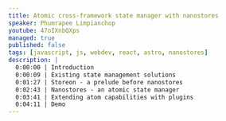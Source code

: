```yaml
---
title: Atomic cross-framework state manager with nanostores
speaker: Phumrapee Limpianchop
youtube: 47oIXnbQXps
managed: true
published: false
tags: [javascript, js, webdev, react, astro, nanostores]
description: |
  0:00:00 | Introduction
  0:00:09 | Existing state management solutions
  0:01:27 | Storeon - a prelude before nanostores
  0:02:43 | Nanostores - an atomic state manager
  0:03:41 | Extending atom capabilities with plugins
  0:04:11 | Demo
---
```

